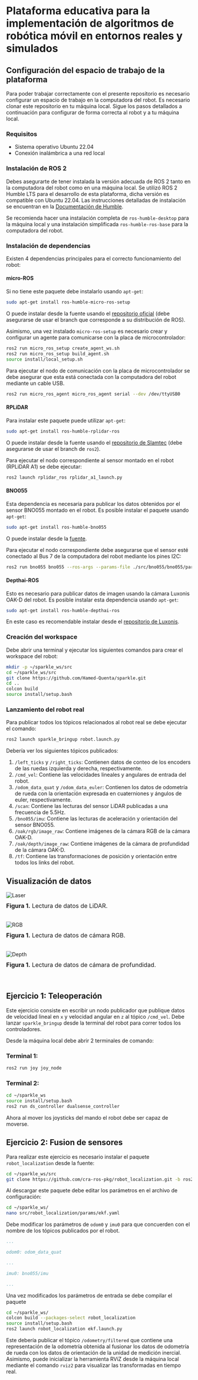 # Plataforma educativa para la implementación de algoritmos de robótica móvil en entornos reales y simulados
## Configuración del espacio de trabajo de la plataforma
Para poder trabajar correctamente con el presente repositorio es necesario configurar un espacio de trabajo en la computadora del robot. Es necesario clonar este repositorio en tu máquina local. Sigue los pasos detallados a continuación para configurar de forma correcta al robot y a tu máquina local.

### Requisitos
* Sistema operativo Ubuntu 22.04
* Conexión inalámbrica a una red local

### Instalación de ROS 2
Debes asegurarte de tener instalada la versión adecuada de ROS 2 tanto en la computadora del robot como en una máquina local. Se utilizó ROS 2 Humble LTS para el desarrollo de esta plataforma, dicha versión es compatible con Ubuntu 22.04. Las instrucciones detalladas de instalación se encuentran en la [Documentación de Humble](https://docs.ros.org/en/humble/Installation.html).

Se recomienda hacer una instalación completa de `ros-humble-desktop` para la máquina local y una instalación simplificada `ros-humble-ros-base` para la computadora del robot.

### Instalación de dependencias
Existen 4 dependencias principales para el correcto funcionamiento del robot:

#### micro-ROS
Si no tiene este paquete debe instalarlo usando `apt-get`:
```bash
sudo apt-get install ros-humble-micro-ros-setup
```
O puede instalar desde la fuente usando el [repositorio oficial](https://github.com/micro-ROS/micro_ros_setup) (debe asegurarse de usar el branch que corresponde a su distribución de ROS).

Asimismo, una vez instalado `micro-ros-setup` es necesario crear y configurar un agente para comunicarse con la placa de microcontrolador:
```bash
ros2 run micro_ros_setup create_agent_ws.sh
ros2 run micro_ros_setup build_agent.sh
source install/local_setup.sh
```
Para ejecutar el nodo de comunicación con la placa de microcontrolador se debe asegurar que esta está conectada con la computadora del robot mediante un cable USB.
```bash
ros2 run micro_ros_agent micro_ros_agent serial --dev /dev/ttyUSB0
```

#### RPLiDAR
Para instalar este paquete puede utilizar `apt-get`:
```bash
sudo apt-get install ros-humble-rplidar-ros
```
O puede instalar desde la fuente usando el [repositorio de Slamtec](https://github.com/Slamtec/rplidar_ros/tree/ros2) (debe asegurarse de usar el branch de `ros2`).

Para ejecutar el nodo correspondiente al sensor montado en el robot (RPLiDAR A1) se debe ejecutar:
```bash
ros2 launch rplidar_ros rplidar_a1_launch.py
```
#### BNO055
Esta dependencia es necesaria para publicar los datos obtenidos por el sensor BNO055 montado en el robot. Es posible instalar el paquete usando `apt-get`:
```bash
sudo apt-get install ros-humble-bno055
```
O puede instalar desde la [fuente](https://github.com/flynneva/bno055.git).

Para ejecutar el nodo correspondiente debe asegurarse que el sensor esté conectado al Bus 7 de la computadora del robot mediante los pines I2C:
```bash
ros2 run bno055 bno055 --ros-args --params-file ./src/bno055/bno055/params/bno055_i2c_params.yaml
```

#### Depthai-ROS
Esto es necesario para publicar datos de imagen usando la cámara Luxonis OAK-D del robot. Es posible instalar esta dependencia usando `apt-get`:
```bash
sudo apt-get install ros-humble-depthai-ros
```
En este caso es recomendable instalar desde el [repositorio de Luxonis](https://github.com/luxonis/depthai-ros/tree/humble).

### Creación del workspace
Debe abrir una terminal y ejecutar los siguientes comandos para crear el workspace del robot:
```bash
mkdir -p ~/sparkle_ws/src
cd ~/sparkle_ws/src
git clone https://github.com/Hamed-Quenta/sparkle.git
cd ..
colcon build
source install/setup.bash
```

### Lanzamiento del robot real
Para publicar todos los tópicos relacionados al robot real se debe ejecutar el comando:
```bash
ros2 launch sparkle_bringup robot.launch.py
```

Debería ver los siguientes tópicos publicados:
1. `/left_ticks` y `/right_ticks`: Contienen datos de conteo de los encoders de las ruedas izquierda y derecha, respectivamente. 
2. `/cmd_vel`: Contiene las velocidades lineales y angulares de entrada del robot.
3. `/odom_data_quat` y `/odom_data_euler`: Contienen los datos de odometría de rueda con la orientación expresada en cuaterniones y ángulos de euler, respectivamente.
4. `/scan`: Contiene las lecturas del sensor LiDAR publicadas a una frecuencia de 5.5Hz.
5. `/bno055/imu`: Contiene las lecturas de aceleración y orientación del sensor BNO055.
6. `/oak/rgb/image_raw`: Contiene imágenes de la cámara RGB de la cámara OAK-D.
7. `/oak/depth/image_raw`: Contiene imágenes de la cámara de profundidad de la cámara OAK-D.
8. `/tf`: Contiene las transformaciones de posición y orientación entre todos los links del robot.

## Visualización de datos
<img src="https://github.com/Hamed-Quenta/sparkle/blob/main/images/laser-screen.png" alt="Laser">
<p style="margin-top:10px; font-size: 16px;"><strong>Figura 1.</strong> Lectura de datos de LiDAR.</p>
<br>
<img src="https://github.com/Hamed-Quenta/sparkle/blob/main/images/oak-rgb.png" alt="RGB">
<p style="margin-top:10px; font-size: 16px;"><strong>Figura 1.</strong> Lectura de datos de cámara RGB.</p>
<br>
<img src="https://github.com/Hamed-Quenta/sparkle/blob/main/images/oak-depth.png" alt="Depth">
<p style="margin-top:10px; font-size: 16px;"><strong>Figura 1.</strong> Lectura de datos de cámara de profundidad.</p>
<br>

## Ejercicio 1: Teleoperación
Este ejercicio consiste en escribir un nodo publicador que publique datos de velocidad lineal en `x` y velocidad angular en `z` al tópico `/cmd_vel`.
Debe lanzar `sparkle_bringup` desde la terminal del robot para correr todos los controladores.

Desde la máquina local debe abrir 2 terminales de comando:

### Terminal 1:
```bash
ros2 run joy joy_node
```

### Terminal 2:
```bash
cd ~/sparkle_ws
source install/setup.bash
ros2 run ds_controller dualsense_controller
```

Ahora al mover los joysticks del mando el robot debe ser capaz de moverse.

## Ejercicio 2: Fusion de sensores
Para realizar este ejercicio es necesario instalar el paquete `robot_localization` desde la fuente:
```bash
cd ~/sparkle_ws/src
git clone https://github.com/cra-ros-pkg/robot_localization.git -b ros2
```
Al descargar este paquete debe editar los parámetros en el archivo de configuración:
```bash
cd ~/sparkle_ws/
nano src/robot_localization/params/ekf.yaml
```
Debe modificar los parámetros de `odom0` y `imu0` para que concuerden con el nombre de los tópicos publicados por el robot.
```yaml
...

odom0: odom_data_quat

...

imu0: bno055/imu

...
```
Una vez modificados los parámetros de entrada se debe compilar el paquete
```bash
cd ~/sparkle_ws/
colcon build --packages-select robot_localization
source install/setup.bash
ros2 launch robot_localization ekf.launch.py
```
Este debería publicar el tópico `/odometry/filtered` que contiene una representación de la odometría obtenida al fusionar los datos de odometría de rueda con los datos de orientación de la unidad de medición inercial. Asimismo, puede inicializar la herramienta RViZ desde la máquina local mediante el comando `rviz2` para visualizar las transformadas en tiempo real.
